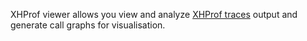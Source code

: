 XHProf viewer allows you view and analyze [XHProf traces](#xhprof) output and generate call graphs for visualisation. 
